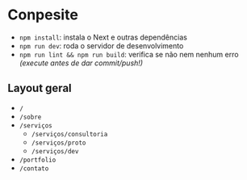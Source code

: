 # Conpesite

- `npm install`: instala o Next e outras dependências
- `npm run dev`: roda o servidor de desenvolvimento
- `npm run lint && npm run build`: verifica se não nem nenhum erro _(execute antes de dar commit/push!)_

## Layout geral
- `/`
- `/sobre`
- `/serviços`
  - `/serviços/consultoria`
  - `/serviços/proto`
  - `/serviços/dev`
- `/portfolio`
- `/contato`
